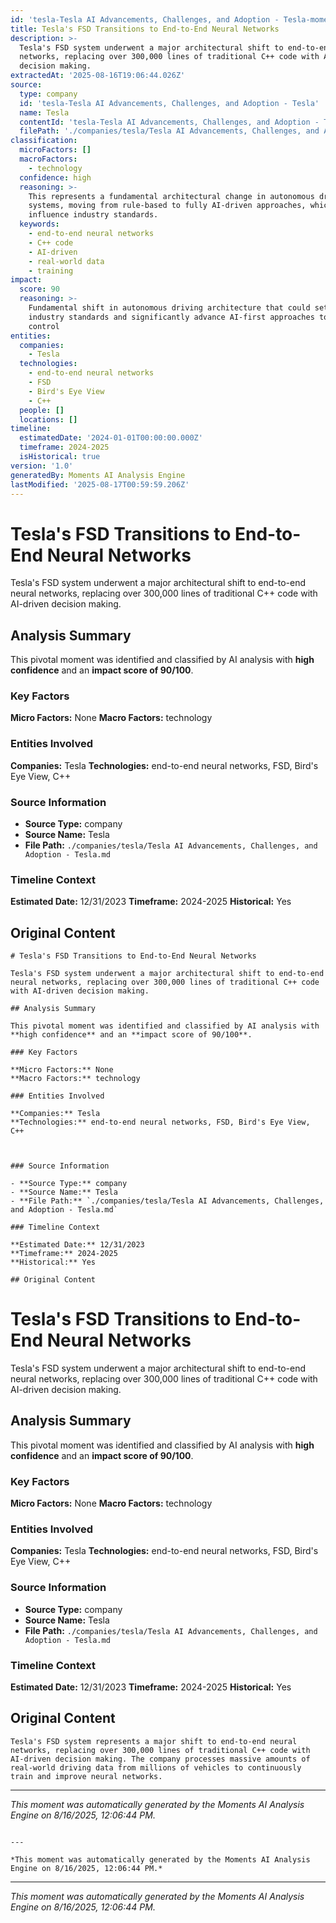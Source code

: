 ```yaml
---
id: 'tesla-Tesla AI Advancements, Challenges, and Adoption - Tesla-moment-5'
title: Tesla's FSD Transitions to End-to-End Neural Networks
description: >-
  Tesla's FSD system underwent a major architectural shift to end-to-end neural
  networks, replacing over 300,000 lines of traditional C++ code with AI-driven
  decision making.
extractedAt: '2025-08-16T19:06:44.026Z'
source:
  type: company
  id: 'tesla-Tesla AI Advancements, Challenges, and Adoption - Tesla'
  name: Tesla
  contentId: 'tesla-Tesla AI Advancements, Challenges, and Adoption - Tesla'
  filePath: './companies/tesla/Tesla AI Advancements, Challenges, and Adoption - Tesla.md'
classification:
  microFactors: []
  macroFactors:
    - technology
  confidence: high
  reasoning: >-
    This represents a fundamental architectural change in autonomous driving
    systems, moving from rule-based to fully AI-driven approaches, which could
    influence industry standards.
  keywords:
    - end-to-end neural networks
    - C++ code
    - AI-driven
    - real-world data
    - training
impact:
  score: 90
  reasoning: >-
    Fundamental shift in autonomous driving architecture that could set new
    industry standards and significantly advance AI-first approaches to vehicle
    control
entities:
  companies:
    - Tesla
  technologies:
    - end-to-end neural networks
    - FSD
    - Bird's Eye View
    - C++
  people: []
  locations: []
timeline:
  estimatedDate: '2024-01-01T00:00:00.000Z'
  timeframe: 2024-2025
  isHistorical: true
version: '1.0'
generatedBy: Moments AI Analysis Engine
lastModified: '2025-08-17T00:59:59.206Z'
---
```

# Tesla's FSD Transitions to End-to-End Neural Networks

Tesla's FSD system underwent a major architectural shift to end-to-end neural networks, replacing over 300,000 lines of traditional C++ code with AI-driven decision making.

## Analysis Summary

This pivotal moment was identified and classified by AI analysis with **high confidence** and an **impact score of 90/100**.

### Key Factors

**Micro Factors:** None
**Macro Factors:** technology

### Entities Involved

**Companies:** Tesla
**Technologies:** end-to-end neural networks, FSD, Bird's Eye View, C++



### Source Information

- **Source Type:** company
- **Source Name:** Tesla
- **File Path:** `./companies/tesla/Tesla AI Advancements, Challenges, and Adoption - Tesla.md`

### Timeline Context

**Estimated Date:** 12/31/2023
**Timeframe:** 2024-2025
**Historical:** Yes

## Original Content

```
# Tesla's FSD Transitions to End-to-End Neural Networks

Tesla's FSD system underwent a major architectural shift to end-to-end neural networks, replacing over 300,000 lines of traditional C++ code with AI-driven decision making.

## Analysis Summary

This pivotal moment was identified and classified by AI analysis with **high confidence** and an **impact score of 90/100**.

### Key Factors

**Micro Factors:** None
**Macro Factors:** technology

### Entities Involved

**Companies:** Tesla
**Technologies:** end-to-end neural networks, FSD, Bird's Eye View, C++



### Source Information

- **Source Type:** company
- **Source Name:** Tesla
- **File Path:** `./companies/tesla/Tesla AI Advancements, Challenges, and Adoption - Tesla.md`

### Timeline Context

**Estimated Date:** 12/31/2023
**Timeframe:** 2024-2025
**Historical:** Yes

## Original Content

```
# Tesla's FSD Transitions to End-to-End Neural Networks

Tesla's FSD system underwent a major architectural shift to end-to-end neural networks, replacing over 300,000 lines of traditional C++ code with AI-driven decision making.

## Analysis Summary

This pivotal moment was identified and classified by AI analysis with **high confidence** and an **impact score of 90/100**.

### Key Factors

**Micro Factors:** None
**Macro Factors:** technology

### Entities Involved

**Companies:** Tesla
**Technologies:** end-to-end neural networks, FSD, Bird's Eye View, C++



### Source Information

- **Source Type:** company
- **Source Name:** Tesla
- **File Path:** `./companies/tesla/Tesla AI Advancements, Challenges, and Adoption - Tesla.md`

### Timeline Context

**Estimated Date:** 12/31/2023
**Timeframe:** 2024-2025
**Historical:** Yes

## Original Content

```
Tesla's FSD system represents a major shift to end-to-end neural networks, replacing over 300,000 lines of traditional C++ code with AI-driven decision making. The company processes massive amounts of real-world driving data from millions of vehicles to continuously train and improve neural networks.
```

---

*This moment was automatically generated by the Moments AI Analysis Engine on 8/16/2025, 12:06:44 PM.*

```

---

*This moment was automatically generated by the Moments AI Analysis Engine on 8/16/2025, 12:06:44 PM.*

```

---

*This moment was automatically generated by the Moments AI Analysis Engine on 8/16/2025, 12:06:44 PM.*
